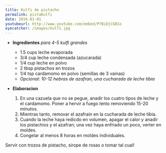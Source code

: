 ```yaml
---
title: Kulfi de pistacho
permalink: pistaKulfi
date: 2016-01-01
youtubeurl: http://www.youtube.com/embed/P7BiDjCGBIo
eyecatcher: /images/kulfi.jpg
---
```


* **Ingredientes** _para 4-5 kulfi grandes_
  * 1.5 cups leche evaporada
  * 3/4 cup leche condensada (azucarada)
  * 1/4 cup leche en polvo
  * 2 tbsp pistachos en trozos
  * 1/4 tsp cardamomo en polvo (semillas de 3 vainas)
  * _Opcional: 10-12 hebras de azafran, una cucharada de leche tibia_

* **Elaboracion**
  1. En una cazuela que no se pegue, anadir los cuatro tipos de leche y el cardamomo. Poner a hervir a fuego lento removiendo 15-20 minutos.
  2. Mientras tanto, removar el azafrain en la cucharada de leche tibia.
  3. Cuando la leche haya redicdo en volumen, apagar el calor y anadir los pistachios y el azafran; una vez haya enfriado un poco, verter en moldes.
  4. Congelar al menos 8 horas en moldes individuales.

Servir con trozos de pistacho, sirope de rosas o tomar tal cual!
